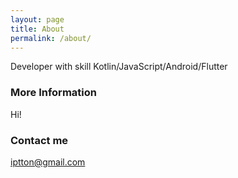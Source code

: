 ```yaml
---
layout: page
title: About
permalink: /about/
---
```


Developer with skill Kotlin/JavaScript/Android/Flutter

### More Information

Hi!

### Contact me

[iptton@gmail.com](mailto:iptton@gmail.com)